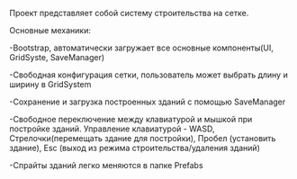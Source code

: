 Проект представляет собой систему строительства на сетке.

Основные механики:

 -Bootstrap, автоматически загружает все основные компоненты(UI, GridSyste, SaveManager)
 
 -Свободная конфигурация сетки, пользователь может выбрать длину и ширину в GridSystem
 
 -Сохранение и загрузка построенных зданий с помощью SaveManager
 
 -Свободное переключение между клавиатурой и мышкой при постройке зданий. Управление клавиатурой - WASD, Стрелочки(перемещать здание для постройки), Пробел (установить здание), Esc (выход из режима строительства/удаления зданий)
 
 -Спрайты зданий легко меняются в папке Prefabs
